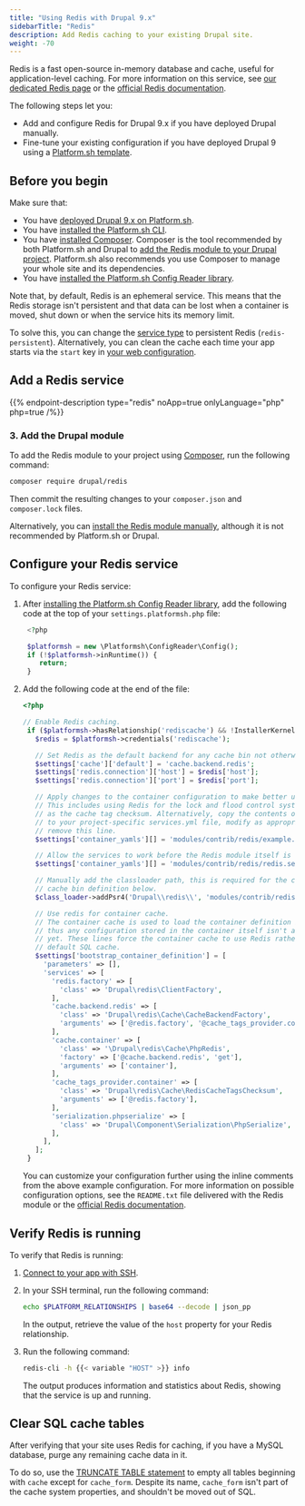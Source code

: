 ```yaml
---
title: "Using Redis with Drupal 9.x"
sidebarTitle: "Redis"
description: Add Redis caching to your existing Drupal site.
weight: -70
---
```


Redis is a fast open-source in-memory database and cache, 
useful for application-level caching. 
For more information on this service, see [our dedicated Redis page](../../add-services/redis.md) 
or the [official Redis documentation](https://redis.io/docs/).

The following steps let you:

- Add and configure Redis for Drupal 9.x if you have deployed Drupal manually.
- Fine-tune your existing configuration if you have deployed Drupal 9 using a [Platform.sh template](../../development/templates.md).

## Before you begin

Make sure that:

- You have [deployed Drupal 9.x on Platform.sh](../drupal9/deploy/_index.md).
- You have [installed the Platform.sh CLI](../../administration/cli/).
- You have [installed Composer](https://getcomposer.org/).
  Composer is the tool recommended by both Platform.sh and Drupal 
  to [add the Redis module to your Drupal project](../../guides/drupal9/redis.md#3-add-the-drupal-module). 
  Platform.sh also recommends you use Composer to manage your whole site and its dependencies.
- You have [installed the Platform.sh Config Reader library](../../guides/drupal9/deploy/customize.md#install-the-config-reader).

Note that, by default, Redis is an ephemeral service.
This means that the Redis storage isn't persistent 
and that data can be lost when a container is moved, shut down 
or when the service hits its memory limit.

To solve this, you can change the [service type](../../add-services/redis.md#service-types) 
to persistent Redis (`redis-persistent`).
Alternatively, you can clean the cache each time your app starts 
via the `start` key in [your web configuration](../../create-apps/app-reference.md#web-commands).

## Add a Redis service

{{% endpoint-description type="redis" noApp=true onlyLanguage="php" php=true /%}}

### 3. Add the Drupal module

To add the Redis module to your project using [Composer](https://getcomposer.org/),
run the following command:

```bash
composer require drupal/redis
```

Then commit the resulting changes to your `composer.json` 
and `composer.lock` files.

Alternatively, you can [install the Redis module manually](https://www.drupal.org/project/redis/releases/8.x-1.6), 
although it is not recommended by Platform.sh or Drupal.

## Configure your Redis service

To configure your Redis service:

1. After [installing the Platform.sh Config Reader library](../../guides/drupal9/deploy/customize.md#install-the-config-reader), 
   add the following code at the top of your `settings.platformsh.php` file:

   ```php
    <?php

    $platformsh = new \Platformsh\ConfigReader\Config();
    if (!$platformsh->inRuntime()) {
       return;
    }
   ```

2. Add the following code at the end of the file:

   ```php {location="settings.platformsh.php"}
   <?php

   // Enable Redis caching.
    if ($platformsh->hasRelationship('rediscache') && !InstallerKernel::installationAttempted() && extension_loaded('redis')) {
      $redis = $platformsh->credentials('rediscache');

      // Set Redis as the default backend for any cache bin not otherwise specified.
      $settings['cache']['default'] = 'cache.backend.redis';
      $settings['redis.connection']['host'] = $redis['host'];
      $settings['redis.connection']['port'] = $redis['port'];

      // Apply changes to the container configuration to make better use of Redis.
      // This includes using Redis for the lock and flood control systems, as well
      // as the cache tag checksum. Alternatively, copy the contents of that file
      // to your project-specific services.yml file, modify as appropriate, and
      // remove this line.
      $settings['container_yamls'][] = 'modules/contrib/redis/example.services.yml';

      // Allow the services to work before the Redis module itself is enabled.
      $settings['container_yamls'][] = 'modules/contrib/redis/redis.services.yml';

      // Manually add the classloader path, this is required for the container
      // cache bin definition below.
      $class_loader->addPsr4('Drupal\\redis\\', 'modules/contrib/redis/src');

      // Use redis for container cache.
      // The container cache is used to load the container definition itself, and
      // thus any configuration stored in the container itself isn't available
      // yet. These lines force the container cache to use Redis rather than the
      // default SQL cache.
      $settings['bootstrap_container_definition'] = [
        'parameters' => [],
        'services' => [
          'redis.factory' => [
            'class' => 'Drupal\redis\ClientFactory',
          ],
          'cache.backend.redis' => [
            'class' => 'Drupal\redis\Cache\CacheBackendFactory',
            'arguments' => ['@redis.factory', '@cache_tags_provider.container', '@serialization.phpserialize'],
          ],
          'cache.container' => [
            'class' => '\Drupal\redis\Cache\PhpRedis',
            'factory' => ['@cache.backend.redis', 'get'],
            'arguments' => ['container'],
          ],
          'cache_tags_provider.container' => [
            'class' => 'Drupal\redis\Cache\RedisCacheTagsChecksum',
            'arguments' => ['@redis.factory'],
          ],
          'serialization.phpserialize' => [
            'class' => 'Drupal\Component\Serialization\PhpSerialize',
          ],
        ],
      ];
    }
   ```

   You can customize your configuration further 
   using the inline comments from the above example configuration.
   For more information on possible configuration options, 
   see the `README.txt` file delivered with the Redis module 
   or the [official Redis documentation](https://redis.io/docs/). 

## Verify Redis is running

To verify that Redis is running:

1. [Connect to your app with SSH](../../development/ssh/). 

2. In your SSH terminal, run the following command:

   ```bash
   echo $PLATFORM_RELATIONSHIPS | base64 --decode | json_pp
   ```
   In the output, retrieve the value of the `host` property for your Redis relationship.

3. Run the following command:

   ```bash
   redis-cli -h {{< variable "HOST" >}} info
   ```

   The output produces information and statistics about Redis,
   showing that the service is up and running.

## Clear SQL cache tables

After verifying that your site uses Redis for caching, 
if you have a MySQL database,
purge any remaining cache data in it.

To do so, use the [TRUNCATE TABLE statement](https://dev.mysql.com/doc/refman/8.0/en/truncate-table.html) 
to empty all tables beginning with `cache` except for `cache_form`.
Despite its name, `cache_form` isn't part of the cache system properties,
and shouldn't be moved out of SQL.
